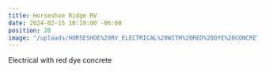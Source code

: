 ```yaml
---
title: Horseshoe Ridge RV
date: 2024-02-15 10:19:00 -06:00
position: 28
image: "/uploads/HORSESHOE%20RV_ELECTRICAL%20WITH%20RED%20DYE%20CONCRETE.jpg"
---
```


Electrical with red dye concrete